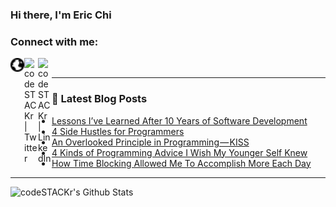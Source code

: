 ### Hi there, I'm Eric Chi

### Connect with me:

[<img align="left" alt="codeSTACKr.com" width="22px" src="https://raw.githubusercontent.com/iconic/open-iconic/master/svg/globe.svg" />][website]
[<img align="left" alt="codeSTACKr | Twitter" width="22px" src="https://cdn.jsdelivr.net/npm/simple-icons@v3/icons/twitter.svg" />][twitter]
[<img align="left" alt="codeSTACKr | LinkedIn" width="22px" src="https://cdn.jsdelivr.net/npm/simple-icons@v3/icons/linkedin.svg" />][linkedin]

<br />

---

### 📕 Latest Blog Posts
<!-- BLOG-POST-LIST:START -->
- [Lessons I’ve Learned After 10 Years of Software Development](https://medium.com/geekculture/lessons-ive-learned-after-10-years-of-software-development-a2a1cb994417?source=rss-a78e9d90601e------2)
- [4 Side Hustles for Programmers](https://medium.com/codex/4-side-hustles-for-programmers-8d2ca05037c?source=rss-a78e9d90601e------2)
- [An Overlooked Principle in Programming — KISS](https://medium.com/codex/an-overlooked-principle-in-programming-kiss-78e3197504b3?source=rss-a78e9d90601e------2)
- [4 Kinds of Programming Advice I Wish My Younger Self Knew](https://betterprogramming.pub/4-kinds-of-programming-advice-i-wish-my-younger-self-knew-ac3572549ce5?source=rss-a78e9d90601e------2)
- [How Time Blocking Allowed Me To Accomplish More Each Day](https://ericjaychi.medium.com/how-time-blocking-allowed-me-to-accomplish-more-each-day-b3b509e69db6?source=rss-a78e9d90601e------2)
<!-- BLOG-POST-LIST:END -->

---

<img align="left" alt="codeSTACKr's Github Stats" src="https://github-readme-stats.vercel.app/api?username=ericjaychi&show_icons=true&theme=tokyonight" />

[website]: https://ericjaychi.com/
[twitter]: https://twitter.com/ericjaychi
[linkedin]: https://www.linkedin.com/in/ericjaychi/
